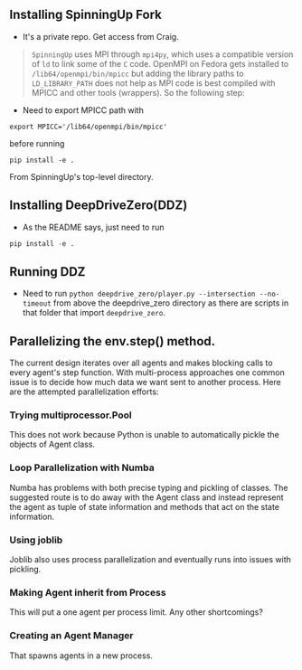 ## Installing SpinningUp Fork 
- It's a private repo. Get access from Craig.
> `SpinningUp` uses MPI through `mpi4py`, which uses a compatible version of `ld` to link some of the `C` code. OpenMPI on Fedora gets installed to `/lib64/openmpi/bin/mpicc` but adding the library paths to `LD_LIBRARY_PATH` does not help as MPI code is best compiled with MPICC and other tools (wrappers). So the following step: 

- Need to export MPICC path with
```
export MPICC='/lib64/openmpi/bin/mpicc'
```
before running 
```
pip install -e . 
```
From SpinningUp's top-level directory.



## Installing DeepDriveZero(DDZ)
- As the README says, just need to run
```python
pip install -e .
```

## Running DDZ
- Need to run `python deepdrive_zero/player.py --intersection --no-timeout` from above the deepdrive_zero directory as there are scripts in that folder that import `deepdrive_zero`. 



## Parallelizing the env.step() method.
The current design iterates over all agents and makes blocking calls to every 
agent's step function. With multi-process approaches one common issue is to 
decide how much data we want sent to another process. Here are the attempted parallelization efforts:

### Trying multiprocessor.Pool
This does not work because Python is unable to automatically pickle the objects 
of Agent class.  

### Loop Parallelization with Numba
Numba has problems with both precise typing and pickling of classes. The 
suggested route is to do away with the Agent class and instead represent the 
agent as tuple of state information and methods that act on the state information.


### Using joblib
Joblib also uses process parallelization and eventually runs into issues with 
pickling.

### Making Agent inherit from Process
This will put a one agent per process limit.
Any other shortcomings?


### Creating an Agent Manager 
That spawns agents in a new process.
